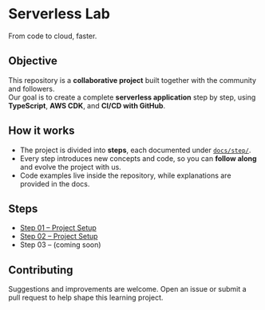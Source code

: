 # Serverless Lab
From code to cloud, faster.

## Objective

This repository is a **collaborative project** built together with the community and followers.  
Our goal is to create a complete **serverless application** step by step, using **TypeScript**, **AWS CDK**, and **CI/CD with GitHub**.

## How it works

- The project is divided into **steps**, each documented under [`docs/step/`](docs/step/).
- Every step introduces new concepts and code, so you can **follow along** and evolve the project with us.
- Code examples live inside the repository, while explanations are provided in the docs.

## Steps

- [Step 01 – Project Setup](docs/step/01.md)
- [Step 02 – Project Setup](docs/step/02.md)
- Step 03 – (coming soon)

## Contributing

Suggestions and improvements are welcome.
Open an issue or submit a pull request to help shape this learning project.
